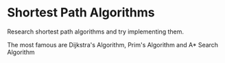 # Shortest Path Algorithms

Research shortest path algorithms and try implementing them.

The most famous are Dijkstra's Algorithm, Prim's Algorithm and A\* Search Algorithm
